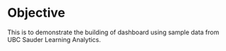 # Objective

This is to demonstrate the building of dashboard using sample data from UBC Sauder Learning Analytics.
